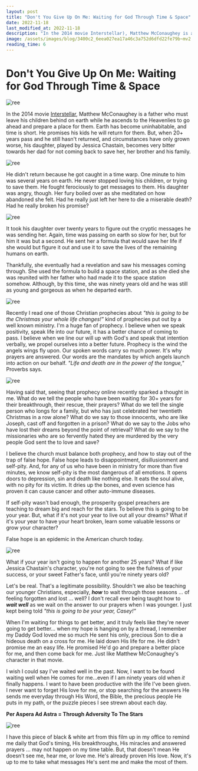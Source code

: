 ```yaml
---
layout: post
title: "Don't You Give Up On Me: Waiting for God Through Time & Space"
date: 2022-11-18
last_modified_at: 2022-11-18
description: "In the 2014 movie Interstellar), Matthew McConaughey is a father who must leave his children behind on earth while he ascends to the Heavenlies to go ahead and prepare a place for…"
image: /assets/images/blog/3400c2_6eea027ea17a46c3a752d6dfd22fe79b~mv2.jpg
reading_time: 6
---
```

# Don't You Give Up On Me: Waiting for God Through Time & Space
![ree](/assets/images/blog/3400c2_6eea027ea17a46c3a752d6dfd22fe79b~mv2.jpg)

In the 2014 movie [Interstellar](https://en.wikipedia.org/wiki/Interstellar_\(film\)), Matthew McConaughey is a father who must leave his children behind on earth while he ascends to the Heavenlies to go ahead and prepare a place for them. Earth has become uninhabitable, and time is short. He promises his kids he will return for them. But, when 20+ years pass and he still hasn't returned, and circumstances have only grown worse, his daughter, played by Jessica Chastain, becomes very bitter towards her dad for not coming back to save her, her brother and his family.

![ree](/assets/images/blog/3400c2_81979c598fd744e58aa62061e1a14e6a~mv2.jpg)

He didn't return because he got caught in a time warp. One minute to him was several years on earth. He never stopped loving his children, or trying to save them. He fought ferociously to get messages to them. His daughter was angry, though. Her fury boiled over as she meditated on how abandoned she felt. Had he really just left her here to die a miserable death? Had he really broken his promise?

![ree](/assets/images/blog/3400c2_b72fe903a51844b193ef24501e7fda31~mv2.jpg)

It took his daughter over twenty years to figure out the cryptic messages he was sending her. Again, time was passing on earth so slow for her, but for him it was but a second. He sent her a formula that would save her life if she would but figure it out and use it to save the lives of the remaining humans on earth.

Thankfully, she eventually had a revelation and saw his messages coming through. She used the formula to build a space station, and as she died she was reunited with her father who had made it to the space station somehow. Although, by this time, she was ninety years old and he was still as young and gorgeous as when he departed earth.

![ree](/assets/images/blog/3400c2_d532a427f76f43abbc2f1191fd0c0921~mv2.jpg)

Recently I read one of those Christian prophecies about _"this is going to be the Christmas your whole life changes!"_ kind of prophecies put out by a well known ministry. I'm a huge fan of prophecy. I believe when we speak positivity, speak life into our future, it has a better chance of coming to pass. I believe when we line our will up with God's and speak that intention verbally, we propel ourselves into a better future. Prophecy is the wind the angels wings fly upon. Our spoken words carry so much power. It's why prayers are answered. Our words are the mandates by which angels launch into action on our behalf. _"Life and death are in the power of the tongue,"_ Proverbs says.

![ree](/assets/images/blog/3400c2_70a0afc6aecd494c8c63ba53130dd0ef~mv2.jpg)

Having said that, seeing that prophecy online recently sparked a thought in me. What do we tell the people who have been waiting for 30+ years for their breakthrough, their rescue, their prayers? What do we tell the single person who longs for a family, but who has just celebrated her twentieth Christmas in a row alone? What do we say to those innocents, who are like Joseph, cast off and forgotten in a prison? What do we say to the Jobs who have lost their dreams beyond the point of retrieval? What do we say to the missionaries who are so fervently hated they are murdered by the very people God sent the to love and save?

I believe the church must balance both prophecy, and how to stay out of the trap of false hope. False hope leads to disappointment, disillusionment and self-pity. And, for any of us who have been in ministry for more than five minutes, we know self-pity is the most dangerous of all emotions. It opens doors to depression, sin and death like nothing else. It eats the soul alive, with no pity for its victim. It dries up the bones, and even science has proven it can cause cancer and other auto-immune diseases.

If self-pity wasn't bad enough, the prosperity gospel preachers are teaching to dream big and reach for the stars. To believe this is going to be your year. But, what if it's not your year to live out all your dreams? What if it's your year to have your heart broken, learn some valuable lessons or grow your character?

False hope is an epidemic in the American church today.

![ree](/assets/images/blog/3400c2_1ca81c83f0ca406e9ed42e6789d33988~mv2.jpg)

What if your year isn't going to happen for another 25 years? What if like Jessica Chastain's character, you're not going to see the fulness of your success, or your sweet Father's face, until you're ninety years old?

Let's be real. That's a legitimate possibility. Shouldn't we also be teaching our younger Christians, especially, **_how_** to wait through those seasons ... of feeling forgotten and lost ... well? I don't recall ever being taught how to **_wait well_** as we wait on the answer to our prayers when I was younger. I just kept being told _"this is going to be your year, Casey!"_

When I'm waiting for things to get better, and it truly feels like they're never going to get better... when my hope is hanging on by a thread, I remember my Daddy God loved me so much He sent his only, precious Son to die a hideous death on a cross for me. He laid down His life for me. He didn't promise me an easy life. He promised He'd go and prepare a better place for me, and then come back for me. Just like Matthew McConaughey's character in that movie.

I wish I could say I've waited well in the past. Now, I want to be found waiting well when He comes for me...even if I am ninety years old when _it_ finally happens. I want to have been productive with the life I've been given. I never want to forget His love for me, or stop searching for the answers He sends me everyday through His Word, the Bible, the precious people He puts in my path, or the puzzle pieces I see strewn about each day.

**Per Aspera Ad Astra = Through Adversity To The Stars**

![ree](/assets/images/blog/3400c2_b3723566840645f78f32fe7cce0397e3~mv2.jpg)

I have this piece of black & white art from this film up in my office to remind me daily that God's timing, His breakthroughs, His miracles and answered prayers ... may not happen on my time table. But, that doesn't mean He doesn't see me, hear me, or love me. He's already proven His love. Now, it's up to me to take what messages He's sent me and make the most of them.
